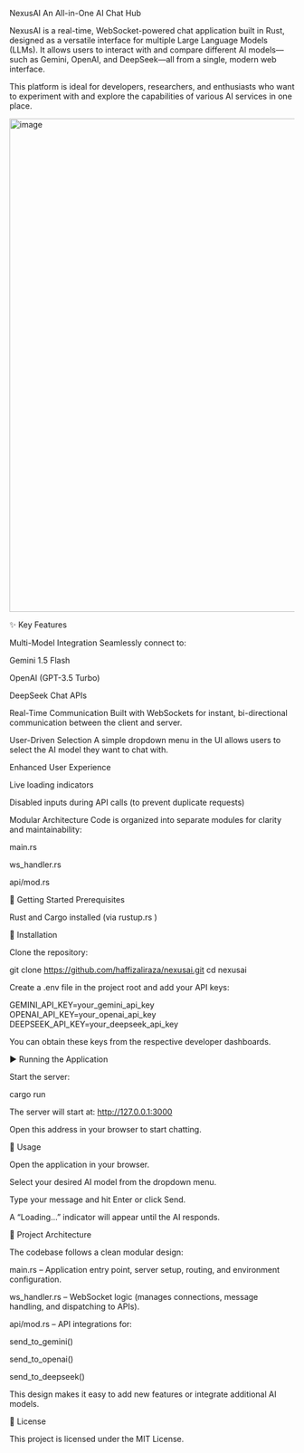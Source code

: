 NexusAI
An All-in-One AI Chat Hub

NexusAI is a real-time, WebSocket-powered chat application built in Rust, designed as a versatile interface for multiple Large Language Models (LLMs). It allows users to interact with and compare different AI models—such as Gemini, OpenAI, and DeepSeek—all from a single, modern web interface.

This platform is ideal for developers, researchers, and enthusiasts who want to experiment with and explore the capabilities of various AI services in one place.

<img width="1220" height="872" alt="image" src="https://github.com/user-attachments/assets/9a26697e-371d-4757-b2ea-745dc00f5f2f" />


✨ Key Features

Multi-Model Integration
Seamlessly connect to:

Gemini 1.5 Flash

OpenAI (GPT-3.5 Turbo)

DeepSeek Chat APIs

Real-Time Communication
Built with WebSockets for instant, bi-directional communication between the client and server.

User-Driven Selection
A simple dropdown menu in the UI allows users to select the AI model they want to chat with.

Enhanced User Experience

Live loading indicators

Disabled inputs during API calls (to prevent duplicate requests)

Modular Architecture
Code is organized into separate modules for clarity and maintainability:

main.rs

ws_handler.rs

api/mod.rs

🚀 Getting Started
Prerequisites

Rust
 and Cargo installed (via rustup.rs
)

🔧 Installation

Clone the repository:

git clone https://github.com/haffizaliraza/nexusai.git
cd nexusai


Create a .env file in the project root and add your API keys:

GEMINI_API_KEY=your_gemini_api_key
OPENAI_API_KEY=your_openai_api_key
DEEPSEEK_API_KEY=your_deepseek_api_key


You can obtain these keys from the respective developer dashboards.

▶ Running the Application

Start the server:

cargo run


The server will start at:
http://127.0.0.1:3000

Open this address in your browser to start chatting.

💬 Usage

Open the application in your browser.

Select your desired AI model from the dropdown menu.

Type your message and hit Enter or click Send.

A “Loading...” indicator will appear until the AI responds.

📂 Project Architecture

The codebase follows a clean modular design:

main.rs – Application entry point, server setup, routing, and environment configuration.

ws_handler.rs – WebSocket logic (manages connections, message handling, and dispatching to APIs).

api/mod.rs – API integrations for:

send_to_gemini()

send_to_openai()

send_to_deepseek()

This design makes it easy to add new features or integrate additional AI models.

📜 License

This project is licensed under the MIT License.
